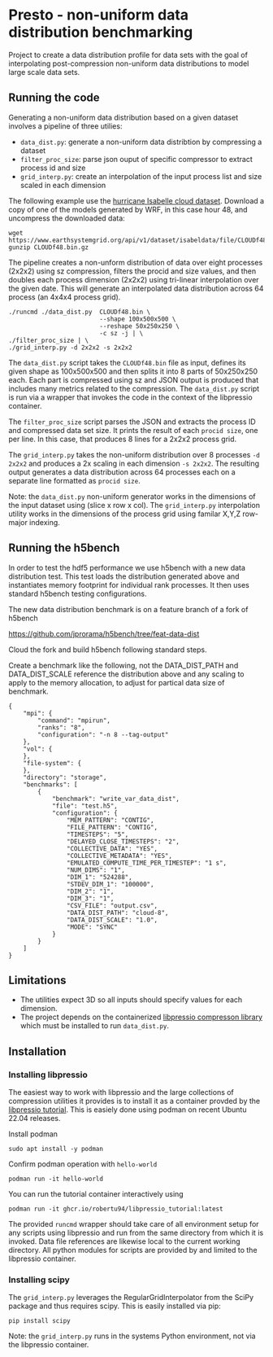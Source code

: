 # Presto - non-uniform data distribution benchmarking

Project to create a data distribution profile for data sets
with the goal of interpolating post-compression non-uniform
data distributions to model large scale data sets.

## Running the code

Generating a non-uniform data distribution based on a given dataset involves a pipeline of 
three utilies:
* `data_dist.py`: generate a non-uniform data distribtion by compressing a dataset
* `filter_proc_size`: parse json ouput of specific compressor to extract process id and size
* `grid_interp.py`: create an interpolation of the input process list and size scaled in each dimension

The following example use the [hurricane Isabelle cloud dataset](https://www.earthsystemgrid.org/dataset/isabeldata/file.html).  Download a copy of one of the models generated by WRF, in this case hour 48, 
and uncompress the downloaded data:
```
wget https://www.earthsystemgrid.org/api/v1/dataset/isabeldata/file/CLOUDf48.bin.gz
gunzip CLOUDf48.bin.gz
```

The pipeline creates a non-unform distribution of data over eight processes (2x2x2) using sz 
compression, filters the procid and size values, and then doubles each process
dimension (2x2x2) using tri-linear interpolation over the given date. This will generate an 
interpolated data distribution across 64 process (an 4x4x4 process grid).

```
./runcmd ./data_dist.py  CLOUDf48.bin \
                         --shape 100x500x500 \
                         --reshape 50x250x250 \
                         -c sz -j | \
./filter_proc_size | \
./grid_interp.py -d 2x2x2 -s 2x2x2
```


The `data_dist.py` script 
takes the `CLOUDf48.bin` file as input, defines its given shape as 100x500x500 and then splits it into
8 parts of 50x250x250 each.  Each part is compressed using sz and JSON output is produced that includes
many metrics related to the compression. The `data_dist.py` script is run via a wrapper that invokes
the code in the context of the libpressio container.

The `filter_proc_size` script parses the JSON and extracts the process ID and compressed data set size.
It prints the result of each `procid size`, one per line. In this case, that produces 8 lines for a 
2x2x2 process grid.

The `grid_interp.py` takes the non-uniform distribution over 8 processes `-d 2x2x2` and produces a 2x
scaling in each dimension `-s 2x2x2`.  The resulting output generates a data distribution across
64 processes each on a separate line formatted as `procid size`.

Note: the `data_dist.py` non-uniform generator works in the dimensions of the input dataset using 
(slice x row x col). The `grid_interp.py` interpolation utility works in the dimensions of the process
grid using familar X,Y,Z row-major indexing.

## Running the h5bench

In order to test the hdf5 performance we use h5bench with a new data distribution test. This 
test loads the distribution generated above and instantiates memory footprint for individual
rank processes.  It then uses standard h5bench testing configurations.

The new data distribution benchmark is on a feature branch of a fork of h5bench

https://github.com/jprorama/h5bench/tree/feat-data-dist

Cloud the fork and build h5bench following standard steps.

Create a benchmark like the following, not the DATA_DIST_PATH and DATA_DIST_SCALE reference 
the distribution above and any scaling to apply to the memory allocation, to adjust for partical data size of benchmark.
```
{
    "mpi": {
        "command": "mpirun",
        "ranks": "8",
        "configuration": "-n 8 --tag-output"
    },
    "vol": {
    },
    "file-system": {
    },
    "directory": "storage",
    "benchmarks": [
        {
            "benchmark": "write_var_data_dist",
            "file": "test.h5",
            "configuration": {
                "MEM_PATTERN": "CONTIG",
                "FILE_PATTERN": "CONTIG",
                "TIMESTEPS": "5",
                "DELAYED_CLOSE_TIMESTEPS": "2",
                "COLLECTIVE_DATA": "YES",
                "COLLECTIVE_METADATA": "YES",
                "EMULATED_COMPUTE_TIME_PER_TIMESTEP": "1 s",
                "NUM_DIMS": "1",
                "DIM_1": "524288",
                "STDEV_DIM_1": "100000",
                "DIM_2": "1",
                "DIM_3": "1",
                "CSV_FILE": "output.csv",
                "DATA_DIST_PATH": "cloud-8",
                "DATA_DIST_SCALE": "1.0",
                "MODE": "SYNC"
            }
        }
    ]
}
```

## Limitations

* The utilities expect 3D so all inputs should specify values for each dimension.
* The project depends on the containerized [libpressio compresson library](https://github.com/CODARcode/libpressio) which must be installed to run `data_dist.py`.

## Installation

### Installing libpressio

The easiest way to work with libpressio and the large collections of compression utilities it provides
is to install it as a container provded by the [libpressio tutorial](https://github.com/robertu94/libpressio_tutorial/tree/master).  This is easiely done using podman on recent Ubuntu 22.04 releases.

Install podman
```
sudo apt install -y podman 
```

Confirm podman operation with `hello-world`
```
podman run -it hello-world
```

You can run the tutorial container interactively using
```
podman run -it ghcr.io/robertu94/libpressio_tutorial:latest
```

The provided `runcmd` wrapper should take care of all environment setup for any scripts using libpressio
and run from the same directory from which it is invoked.  Data file references are likewise local to 
the current working directory.  All python modules for scripts are provided by and limited to the
libpressio container.

### Installing scipy

The `grid_interp.py` leverages the RegularGridInterpolator from the SciPy package and thus requires
scipy.  This is easily installed via pip:
```
pip install scipy
```
Note: the `grid_interp.py` runs in the systems Python environment, not via the libpressio container.
